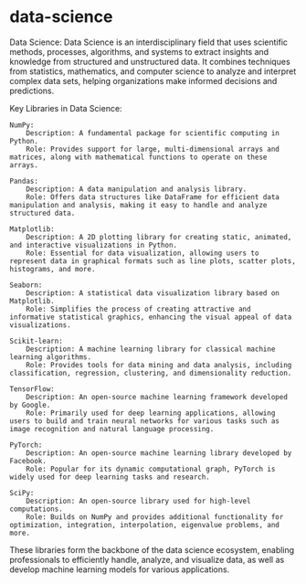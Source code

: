 # data-science 

Data Science:
Data Science is an interdisciplinary field that uses scientific methods, processes, algorithms, and systems to extract insights and knowledge from structured and unstructured data. It combines techniques from statistics, mathematics, and computer science to analyze and interpret complex data sets, helping organizations make informed decisions and predictions.

Key Libraries in Data Science:

    NumPy:
        Description: A fundamental package for scientific computing in Python.
        Role: Provides support for large, multi-dimensional arrays and matrices, along with mathematical functions to operate on these arrays.

    Pandas:
        Description: A data manipulation and analysis library.
        Role: Offers data structures like DataFrame for efficient data manipulation and analysis, making it easy to handle and analyze structured data.

    Matplotlib:
        Description: A 2D plotting library for creating static, animated, and interactive visualizations in Python.
        Role: Essential for data visualization, allowing users to represent data in graphical formats such as line plots, scatter plots, histograms, and more.

    Seaborn:
        Description: A statistical data visualization library based on Matplotlib.
        Role: Simplifies the process of creating attractive and informative statistical graphics, enhancing the visual appeal of data visualizations.

    Scikit-learn:
        Description: A machine learning library for classical machine learning algorithms.
        Role: Provides tools for data mining and data analysis, including classification, regression, clustering, and dimensionality reduction.

    TensorFlow:
        Description: An open-source machine learning framework developed by Google.
        Role: Primarily used for deep learning applications, allowing users to build and train neural networks for various tasks such as image recognition and natural language processing.

    PyTorch:
        Description: An open-source machine learning library developed by Facebook.
        Role: Popular for its dynamic computational graph, PyTorch is widely used for deep learning tasks and research.

    SciPy:
        Description: An open-source library used for high-level computations.
        Role: Builds on NumPy and provides additional functionality for optimization, integration, interpolation, eigenvalue problems, and more.

These libraries form the backbone of the data science ecosystem, enabling professionals to efficiently handle, analyze, and visualize data, as well as develop machine learning models for various applications.
